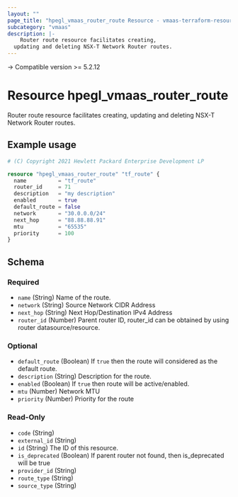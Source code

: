 ```yaml
---
layout: ""
page_title: "hpegl_vmaas_router_route Resource - vmaas-terraform-resources"
subcategory: "vmaas"
description: |-
    Router route resource facilitates creating,
  updating and deleting NSX-T Network Router routes.
---
```


-> Compatible version >= 5.2.12

# Resource hpegl_vmaas_router_route

Router route resource facilitates creating,
		updating and deleting NSX-T Network Router routes.


## Example usage

```terraform
# (C) Copyright 2021 Hewlett Packard Enterprise Development LP

resource "hpegl_vmaas_router_route" "tf_route" {
  name          = "tf_route"
  router_id     = 71
  description   = "my description"
  enabled       = true
  default_route = false
  network       = "30.0.0.0/24"
  next_hop      = "88.88.88.91"
  mtu           = "65535"
  priority      = 100
}
```


<!-- schema generated by tfplugindocs -->
## Schema

### Required

- `name` (String) Name of the route.
- `network` (String) Source Network CIDR Address
- `next_hop` (String) Next Hop/Destination IPv4 Address
- `router_id` (Number) Parent router ID, router_id can be obtained by using router datasource/resource.

### Optional

- `default_route` (Boolean) If `true` then the route will considered as the default route.
- `description` (String) Description for the route.
- `enabled` (Boolean) If `true` then route will be active/enabled.
- `mtu` (Number) Network MTU
- `priority` (Number) Priority for the route

### Read-Only

- `code` (String)
- `external_id` (String)
- `id` (String) The ID of this resource.
- `is_deprecated` (Boolean) If parent router not found, then is_deprecated will be true
- `provider_id` (String)
- `route_type` (String)
- `source_type` (String)
